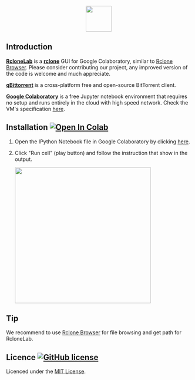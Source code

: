 <p align="center">
  <img height="70" src="https://minormole.github.io/RcloneLab/img/title_rclonelab.png">
</p>

## Introduction

[**RcloneLab**](https://minormole.github.io/RcloneLab) is a [**rclone**](https://rclone.org/)
 GUI for Google Colaboratory, similar to [Rclone Browser](https://github.com/DinCahill/RcloneBrowser). Please consider contributing our project, any improved version of the code is welcome and much appreciate.

[**qBittorrent**](https://www.qbittorrent.org) is a cross-platform free and open-source BitTorrent client.

[**Google Colaboratory**](https://colab.research.google.com) is a free Jupyter notebook environment that requires no setup and runs entirely in the cloud with high speed network. Check the VM's specification [here](https://github.com/MinorMole/RcloneLab/tree/master/VM's%20specification).

## Installation [![Open In Colab](https://colab.research.google.com/assets/colab-badge.svg)](https://colab.research.google.com/github/MinorMole/RcloneLab/blob/master/RcloneLab.ipynb)

1. Open the IPython Notebook file in Google Colaboratory by clicking [here](https://colab.research.google.com/github/MinorMole/RcloneLab/blob/master/RcloneLab.ipynb).

2. Click "Run cell" (play button) and follow the instruction that show in the output.

    <img width="370" src="https://minormole.github.io/RcloneLab/docs/01.png">

## Tip

We recommend to use [Rclone Browser](https://github.com/DinCahill/RcloneBrowser) for file browsing and get path for RcloneLab.

## Licence [![GitHub license](https://img.shields.io/github/license/MinorMole/RcloneLab.svg)](https://github.com/MinorMole/RcloneLab/blob/master/LICENSE)

Licenced under the [MIT License](https://github.com/MinorMole/RcloneLab/blob/master/LICENSE).
